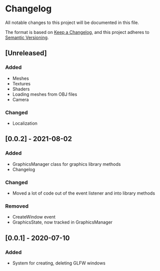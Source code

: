 # Changelog
All notable changes to this project will be documented in this file.

The format is based on [Keep a Changelog](https://keepachangelog.com/en/1.0.0/),
and this project adheres to [Semantic Versioning](https://semver.org/spec/v2.0.0.html).

## [Unreleased]
### Added
- Meshes
- Textures
- Shaders
- Loading meshes from OBJ files
- Camera

### Changed
- Localization

## [0.0.2] - 2021-08-02
### Added
- GraphicsManager class for graphics library methods
- Changelog

### Changed
- Moved a lot of code out of the event listener and into library methods

### Removed
- CreateWindow event
- GraphicsState, now tracked in GraphicsManager

## [0.0.1] - 2020-07-10
### Added
- System for creating, deleting GLFW windows
